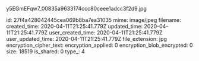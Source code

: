 y5EGmEFqw7_00835a9633174ccc80ceee1adcc3f2d9.jpg

id: 27f4a428042445cea069b8ba7ea31035
mime: image/jpeg
filename: 
created_time: 2020-04-11T21:25:41.779Z
updated_time: 2020-04-11T21:25:41.779Z
user_created_time: 2020-04-11T21:25:41.779Z
user_updated_time: 2020-04-11T21:25:41.779Z
file_extension: jpg
encryption_cipher_text: 
encryption_applied: 0
encryption_blob_encrypted: 0
size: 18519
is_shared: 0
type_: 4